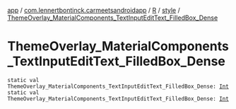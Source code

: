 [app](../../../index.md) / [com.lennertbontinck.carmeetsandroidapp](../../index.md) / [R](../index.md) / [style](index.md) / [ThemeOverlay_MaterialComponents_TextInputEditText_FilledBox_Dense](./-theme-overlay_-material-components_-text-input-edit-text_-filled-box_-dense.md)

# ThemeOverlay_MaterialComponents_TextInputEditText_FilledBox_Dense

`static val ThemeOverlay_MaterialComponents_TextInputEditText_FilledBox_Dense: `[`Int`](https://kotlinlang.org/api/latest/jvm/stdlib/kotlin/-int/index.html)
`static val ThemeOverlay_MaterialComponents_TextInputEditText_FilledBox_Dense: `[`Int`](https://kotlinlang.org/api/latest/jvm/stdlib/kotlin/-int/index.html)